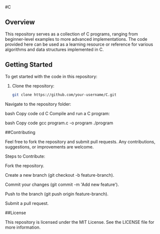 #C

## Overview

This repository serves as a collection of C programs, ranging from beginner-level examples to more advanced implementations. The code provided here can be used as a learning resource or reference for various algorithms and data structures implemented in C.

## Getting Started

To get started with the code in this repository:

1. Clone the repository:
   ```bash
   git clone https://github.com/your-username/C.git
Navigate to the repository folder:

bash
Copy code
cd C
Compile and run a C program:

bash
Copy code
gcc program.c -o program
./program


##Contributing

Feel free to fork the repository and submit pull requests. Any contributions, suggestions, or improvements are welcome.

Steps to Contribute:

Fork the repository.

Create a new branch (git checkout -b feature-branch).

Commit your changes (git commit -m 'Add new feature').

Push to the branch (git push origin feature-branch).

Submit a pull request.

##License

This repository is licensed under the MIT License. See the LICENSE
 file for more information.
